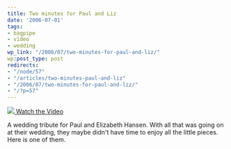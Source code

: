 ```yaml
---
title: Two minutes for Paul and Liz
date: '2006-07-01'
tags:
- bagpipe
- video
- wedding
wp_link: "/2006/07/two-minutes-for-paul-and-liz/"
wp:post_type: post
redirects:
- "/node/57"
- "/articles/two-minutes-paul-and-liz"
- "/2006/07/two-minutes-for-paul-and-liz/"
- "/?p=57"
---
```


  [ ![](http://blip.tv/uploadedFiles/Bensheldon-2MinutesForPaulAndLiz154.jpeg) ](http://blip.tv/file/get/Bensheldon-2MinutesForPaulAndLiz310.mp4?source=3)
[Watch the Video](http://blip.tv/file/get/Bensheldon-2MinutesForPaulAndLiz310.mp4?source=3)

A wedding tribute for Paul and Elizabeth Hansen. With all that was going on at their wedding, they maybe didn't have time to enjoy all the little pieces. Here is one of them.

